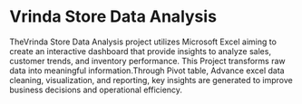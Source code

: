 # Vrinda Store Data Analysis
TheVrinda Store Data Analysis project utilizes Microsoft Excel aiming to create an interactive dashboard that provide insights to analyze sales, customer trends, and inventory performance. This Project transforms raw data into meaningful information.Through Pivot table, Advance excel data cleaning, visualization, and reporting, key insights are generated to improve business decisions and
operational efficiency.
